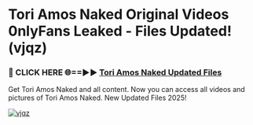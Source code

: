 # Tori Amos Naked Original Videos 0nlyFans Leaked - Files Updated! (vjqz)

<h3>🔴 CLICK HERE 🌐==►► <a href="https://tinyurl.com/up5wt9bj" rel="nofollow">Tori Amos Naked Updated Files</a></h3>

Get Tori Amos Naked and all content. Now you can access all videos and pictures of Tori Amos Naked. New Updated Files 2025!

[![vjqz](https://i.imgur.com/ABiUzMV.gif)](https://tinyurl.com/up5wt9bj)
